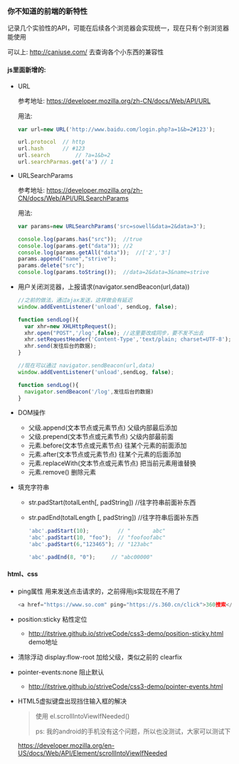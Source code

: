### 你不知道的前端的新特性

记录几个实验性的API，可能在后续各个浏览器会实现统一，现在只有个别浏览器能使用

可以上: http://caniuse.com/  去查询各个小东西的兼容性

#### js里面新增的:

- URL

  参考地址: https://developer.mozilla.org/zh-CN/docs/Web/API/URL

  用法: 

  ```javascript
  var url=new URL('http://www.baidu.com/login.php?a=1&b=2#123');

  url.protocol	// http
  url.hash		// #123
  url.search		// ?a=1&b=2
  url.searchParmas.get('a')	// 1
  ```

- URLSearchParams

  参考地址: https://developer.mozilla.org/zh-CN/docs/Web/API/URLSearchParams

  用法:

  ```javascript
  var params=new URLSearchParams('src=sowell&data=2&data=3');

  console.log(params.has("src"));  //true
  console.log(params.get("data")); //2
  console.log(params.getAll("data"));  //['2','3']
  params.append("name","strive");
  params.delete("src");
  console.log(params.toString());  //data=2&data=3&name=strive
  ```

- 用户关闭浏览器，上报请求(navigator.sendBeacon(url,data))

  ```javascript
  //之前的做法，通过ajax发送，这样做会有延迟
  window.addEventListener('unload', sendLog, false);

  function sendLog(){
    var xhr=new XHLHttpRequest();
    xhr.open("POST",'/log',false); //这里要改成同步，要不发不出去
    xhr.setRequestHeader('Content-Type','text/plain; charset=UTF-8');
    xhr.send(发往后台的数据);
  }
  ```

  ```javascript
  //现在可以通过 navigator.sendBeacon(url,data)
  window.addEventListener('unload',sendLog, false);

  function sendLog(){
  	navigator.sendBeacon('/log',发往后台的数据)
  }
  ```

- DOM操作

  - 父级.append(文本节点或元素节点)   父级内部最后添加
  - 父级.prepend(文本节点或元素节点)  父级内部最前面
  - 元素.before(文本节点或元素节点)   往某个元素的前面添加
  - 元素.after(文本节点或元素节点)    往某个元素的后面添加
  - 元素.replaceWith(文本节点或元素节点)  把当前元素用谁替换
  - 元素.remove()   删除元素

- 填充字符串

  - str.padStart(totalLenth[, padString])    //往字符串前面补东西

  - str.padEnd(totalLength [, padString])   //往字符串后面补东西

    ```javascript
    'abc'.padStart(10);         // "       abc"
    'abc'.padStart(10, "foo");  // "foofoofabc"
    'abc'.padStart(6,"123465"); // "123abc"

    'abc'.padEnd(8, "0");     // "abc00000"
    ```

#### html、css

- ping属性 用来发送点击请求的，之前得用js实现现在不用了

  ```javascript
  <a href="https://www.so.com" ping="https://s.360.cn/click">360搜索</a>
  ```

- position:sticky   粘性定位

  - http://itstrive.github.io/striveCode/css3-demo/position-sticky.html  demo地址

- 清除浮动   display:flow-root  加给父级，类似之前的 clearfix

- pointer-events:none  阻止默认

  - http://itstrive.github.io/striveCode/css3-demo/pointer-events.html

- HTML5虚拟键盘出现挡住输入框的解决

  > 使用 el.scrollIntoViewIfNeeded()
  >
  > ps: 我的android的手机没有这个问题，所以也没测试，大家可以测试下

  https://developer.mozilla.org/en-US/docs/Web/API/Element/scrollIntoViewIfNeeded 